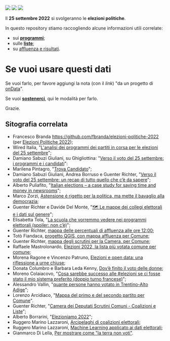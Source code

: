 <a href="https://ondata.it/dona/"><img src="https://img.shields.io/badge/%F0%9F%92%AA-Sostienici-success"/></a> <a href="https://ondata.it/"><img src="https://img.shields.io/badge/by-onData-%232e85d1"/></a> <a href="https://www.datibenecomune.it/"><img src="https://img.shields.io/badge/%F0%9F%99%8F-%23datiBeneComune-%23cc3232"/></a>

Il **25 settembre 2022** si svolgeranno le **elezioni politiche**.

In questo repository stiamo raccogliendo alcune informazioni utili correlate:

- sui [**programmi**](programmi/README.md);
- sulle [**liste**](liste/README.md);
- su [affluenza e risultati](affluenza-risultati/README.md).

# Se vuoi usare questi dati

Se vuoi farlo, per favore aggiungi la nota (con il *link*) "da un progetto di [onData](https://github.com/ondata/elezioni-politiche-2022)".

Se vuoi [**sostenerci**](https://ondata.it/dona/), qui le modalità per farlo.

Grazie.


## Sitografia correlata

- Francesco Branda https://github.com/fbranda/elezioni-politiche-2022 (per [Elezioni Politiche 2022](https://elezionipolitiche2022.tk/));
- Wired Italia, "[L'analisi dei programmi dei partiti in corsa per le elezioni del 25 settembre](https://www.wired.it/article/elezioni-2022-programmi-partiti-analisi/)";
- Damiano Sabuzi Giuliani, su Ghigliottina: "[Verso il voto del 25 settembre: i programmi e i candidati](https://www.ghigliottina.info/2022/09/08/voto-25-settembre-programmi-candidati/)":
- Marilena Pintagro, "[Trova Candidato](https://trovacandidato2022.surge.sh/)";
- Damiano Sabuzi Giuliani, Andrea Borruso e Guenter Richter, "[Verso il voto del 25 settembre: un recap di tutto quello che c’è da sapere](https://www.ghigliottina.info/2022/09/15/verso-il-voto-del-25-settembre-recap/)";
- Alberto Puliafito, "[Italian elections – a case study for saving time and money in newsrooms](https://thefix.media/2022/9/19/italian-elections-a-case-of-study-for-saving-time-and-money-in-newsrooms)";
- Marco Zorzi, [Astensione é rigetto per la politica, ma mette il bavaglio alla democrazia](https://www.altovicentinonline.it/sotto-la-lente/astensione-e-rigetto-per-la-politica-ma-mette-il-bavaglio-alla-democrazia/);
- Guenter Richter e Davide Del Monte, "[🗺️ Le mappe dei collegi elettorali e i dati sul genere](https://www.ondata.it/le-mappe-dei-collegi-elettorali-e-i-dati-sul-genere/)";
- Elisabetta Tola, "[La scuola che vorremmo vedere nei programmi elettorali (spoiler: non c’è)](https://www.valigiablu.it/scuola-programmi-elezioni-2022/)";
- Guenter Richter, [mappa delle percentuali di affluenza alle ore 12:00](https://gjrichter.github.io/pages/Elezioni_Politiche_2022_affluenza/index.html);
- Totò Fiandaca, [progetto QGIS, con mappa affluenza per Comune](https://t.me/pigrecoinfinito/848);
- Guenter Richter, [mappa degli scrutini per la Camera, per Comune](https://gjrichter.github.io/pages/Elezioni_Politiche_2022_scrutini/index_comuni_extended.html);
- Raffaele Mastrolonardo, [Elezioni 2022, la lista più votata comune per comune](https://public.flourish.studio/visualisation/11321338/);
- Morena Ragone e Vincenzo Patruno, [Elezioni e open data: una riflessione a urne chiuse](https://www.forumpa.it/open-government/open-data/elezioni-e-open-data-una-riflessione-a-urne-chiuse/);
- Donata Columbro e Barbara Leda Kenny, [Dov’è finito il voto delle donne](https://www.essenziale.it/notizie/donata-columbro/2022/09/29/voto-delle-donne);
- Moreno Colaiacovo, "[Cosa sarebbe successo alle #elezioni se ci fosse stato il mio sistema preferito (doppio turno francese)](https://twitter.com/emmecola/status/1576505968937951233)";
- Alessandro Vallin, "[quante persone hanno votato in Trentino-Alto Adige](https://twitter.com/aluollin/status/1575958494355693568)";
- Lorenzo Arcidiaco, "[Mappa del primo e del secondo  partito per Comune](https://twitter.com/LArcidiaco/status/1575902947044601857)".
- Guenter Richter, "[Camera dei Deputati Scrutini Comuni - Coalizioni e Liste](https://gjrichter.github.io/pages/Elezioni_Politiche_2022_scrutini/index_comuni_extended_coalizioni.html)";
- Alberto Borrarini, "[Elezioniamo 2022](http://elezioniamo.albertobottarini.com)";
- Ruggero Marino Lazzaroni, [Arcipelaghi di coalizioni elettorali](https://twitter.com/ruggsea/status/1579199226432880640);
- Ruggero Marino Lazzaroni, [Machine Learning applicato ai dati elettorali](https://twitter.com/ruggsea/status/1581034588159496192);
- Gianmarco Di Lella, [Per mostrare come "la terra non voti"](https://twitter.com/gmdilella/status/1581653948104003585).
